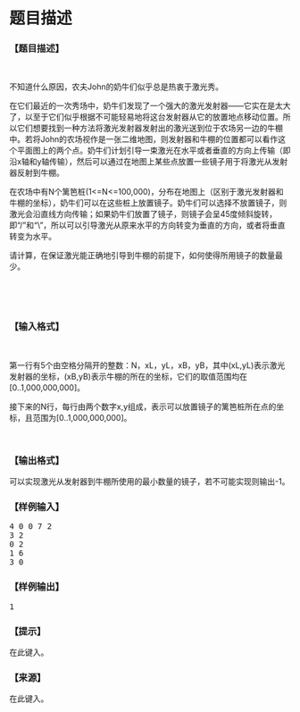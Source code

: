 # 题目描述


<h3>
【题目描述】
</h3>
<p>
<br/>
</p>
<p>
不知道什么原因，农夫John的奶牛们似乎总是热衷于激光秀。
</p>
<p>
在它们最近的一次秀场中，奶牛们发现了一个强大的激光发射器——它实在是太大了，以至于它们似乎根据不可能轻易地将这台发射器从它的放置地点移动位置。所以它们想要找到一种方法将激光发射器发射出的激光送到位于农场另一边的牛棚中。若将John的农场视作是一张二维地图，则发射器和牛棚的位置都可以看作这个平面图上的两个点。奶牛们计划引导一束激光在水平或者垂直的方向上传输（即沿x轴和y轴传输），然后可以通过在地图上某些点放置一些镜子用于将激光从发射器反射到牛棚。
</p>
<p>
在农场中有N个篱笆桩(1&lt;=N&lt;=100,000)，分布在地图上（区别于激光发射器和牛棚的坐标），奶牛们可以在这些桩上放置镜子。奶牛们可以选择不放置镜子，则激光会沿直线方向传输；如果奶牛们放置了镜子，则镜子会呈45度倾斜旋转，即“/”和“\”，所以可以引导激光从原来水平的方向转变为垂直的方向，或者将垂直转变为水平。
</p>
<p>
请计算，在保证激光能正确地引导到牛棚的前提下，如何使得所用镜子的数量最少。
</p>
<p>
<br/>
</p>
<p>
<br/>
</p>
<h3>
【输入格式】
</h3>
<p>
<br/>
</p>
<p>
第一行有5个由空格分隔开的整数：N，xL，yL，xB，yB，其中(xL,yL)表示激光发射器的坐标，(xB,yB)表示牛棚的所在的坐标，它们的取值范围均在[0..1,000,000,000]。
</p>
<p>
接下来的N行，每行由两个数字x,y组成，表示可以放置镜子的篱笆桩所在点的坐标，且范围为[0..1,000,000,000]。
</p>
<p>
<br/>
</p>
<h3>
【输出格式】
</h3>
<p>
可以实现激光从发射器到牛棚所使用的最小数量的镜子，若不可能实现则输出-1。
</p>
<h3>
【样例输入】
</h3>
<pre>4 0 0 7 2
3 2
0 2
1 6
3 0</pre>
<h3>
【样例输出】
</h3>
<pre>1</pre>
<h3>
【提示】
</h3>
<p>
在此键入。
</p>
<h3>
【来源】
</h3>
<p>
在此键入。
</p>
